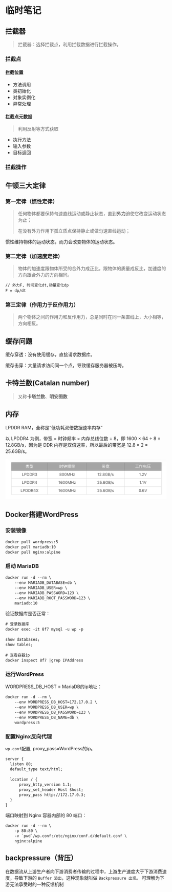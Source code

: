 # 临时笔记



## 拦截器

>  拦截器：选择拦截点，利用拦截数据进行拦截操作。

### 拦截点

#### 拦截位置

* 方法调用
* 类初始化
* 对象实例化
* 异常处理

#### 拦截点元数据

> 利用反射等方式获取

* 执行方法
* 输入参数
* 目标返回

### 拦截操作





## 牛顿三大定律

### 第一定律（惯性定律）

> 任何物体都要保持匀速直线运动或静止状态，直到**外力**迫使它改变运动状态为止；
>
> 在没有外力作用下孤立质点保持静止或做匀速直线运动；

惯性维持物体的运动状态，而力会改变物体的运动状态。

### 第二定律（加速度定律）

> 物体的加速度跟物体所受的合外力成正比，跟物体的质量成反比，加速度的方向跟合外力的方向相同。

```tex
// 外力F, 时间变化dt,动量变化dp
F = dp/dt
```

### 第三定律（作用力于反作用力）

> 两个物体之间的作用力和反作用力，总是同时在同一条直线上，大小相等，方向相反。



## 缓存问题

缓存穿透：没有使用缓存，直接请求数据库。

缓存击穿：大量请求访问同一个点，导致缓存服务器被压垮。





## 卡特兰数(Catalan number)

> 又称**卡塔兰数**、**明安图数**



## 内存

LPDDR RAM，全称是“低功耗双倍数据速率内存”

以 LPDDR4 为例，带宽 = 时钟频率 × 内存总线位数 ÷ 8，即 1600 × 64 ÷ 8 = 12.8GB/s，因为是 DDR 内存是双倍速率，所以最后的带宽是 12.8 × 2 = 25.6GB/s。

![img](./%E4%B8%B4%E6%97%B6%E7%AC%94%E8%AE%B0.assets/2f26e93ac941f30bb4037648640aca44.png)





## Docker搭建WordPress

### 安装镜像

```shell
docker pull wordpress:5
docker pull mariadb:10
docker pull nginx:alpine
```



### 启动 MariaDB

```shell
docker run -d --rm \
    --env MARIADB_DATABASE=db \
    --env MARIADB_USER=wp \
    --env MARIADB_PASSWORD=123 \
    --env MARIADB_ROOT_PASSWORD=123 \
    mariadb:10
```

验证数据库是否正常：

```shell
# 登录数据库
docker exec -it 8f7 mysql -u wp -p

show databases;
show tables;

# 查看容器ip
docker inspect 8f7 |grep IPAddress
```



### 运行WordPress

WORDPRESS_DB_HOST = MariaDB的ip地址：

```shell
docker run -d --rm \
    --env WORDPRESS_DB_HOST=172.17.0.2 \
    --env WORDPRESS_DB_USER=wp \
    --env WORDPRESS_DB_PASSWORD=123 \
    --env WORDPRESS_DB_NAME=db \
    wordpress:5
```



### 配置Nginx反向代理

`wp.conf`配置, proxy_pass=WordPress的ip。

```nginx
server {
  listen 80;
  default_type text/html;

  location / {
      proxy_http_version 1.1;
      proxy_set_header Host $host;
      proxy_pass http://172.17.0.3;
  }
}
```

端口映射到 Nginx 容器内部的 80 端口：

```shell
docker run -d --rm \
    -p 80:80 \
    -v `pwd`/wp.conf:/etc/nginx/conf.d/default.conf \
    nginx:alpine
```





## backpressure（背压）

在数据流从上游生产者向下游消费者传输的过程中，上游生产速度大于下游消费速度，导致下游的 ``Buffer 溢出``，这种现象就叫做 ``Backpressure 出现``。 可理解为下游无法承受时的一种反馈机制
